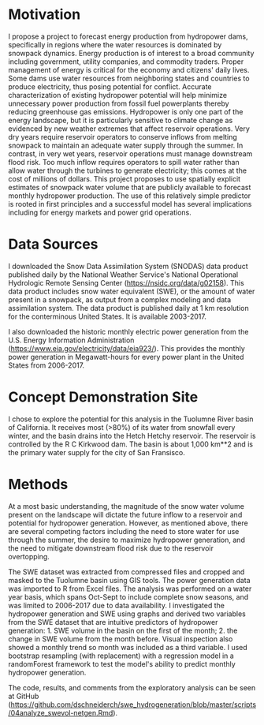 # Motivation
I propose a project to forecast energy production from hydropower dams, specifically in regions where the water resources is dominated by snowpack dynamics. Energy production is of interest to a broad community including government, utility companies, and commodity traders. Proper management of energy is critical for the economy and citizens' daily lives. Some dams use water resources from neighboring states and countries to produce electricity, thus posing potential for conflict. Accurate characterization of existing hydropower potential will help minimize unnecessary power production from fossil fuel powerplants thereby reducing greenhouse gas emissions. Hydropower is only one part of the energy landscape, but it is particularly sensitive to climate change as evidenced by new weather extremes that affect reservoir operations. Very dry years require reservoir operators to conserve inflows from melting snowpack to maintain an adequate water supply through the summer. In contrast, in very wet years, reservoir operations must manage downstream flood risk. Too much inflow requires operators to spill water rather than allow water through the turbines to generate electricity; this comes at the cost of millions of dollars. This project proposes to use spatially explicit estimates of snowpack water volume that are publicly available to forecast monthly hydropower production.  The use of this relatively simple predictor is rooted in first principles and a successful model has several implications including for energy markets and power grid operations.

# Data Sources
I downloaded the Snow Data Assimilation System (SNODAS) data product published daily by the National Weather Service's National Operational Hydrologic Remote Sensing Center (https://nsidc.org/data/g02158). This data product includes snow water equivalent (SWE), or the amount of water present in a snowpack, as output from a complex modeling and data assimilation system. The data product is published daily at 1 km resolution for the conterminous United States. It is available 2003-2017. 

I also downloaded the historic monthly electric power generation from the U.S. Energy Information Administration (https://www.eia.gov/electricity/data/eia923/). This provides the monthly power generation in Megawatt-hours for every power plant in the United States from 2006-2017.

# Concept Demonstration Site
I chose to explore the potential for this analysis in the Tuolumne River basin of California. It receives most (>80\%) of its water from snowfall every winter, and the basin drains into the Hetch Hetchy reservoir. The reservoir is controlled by the R C Kirkwood dam. The basin is about 1,000 km**2 and is the primary water supply for the city of San Fransisco. 

# Methods
At a most basic understanding, the magnitude of the snow water volume present on the landscape will dictate the future inflow to a reservoir and potential for hydropower generation. However, as mentioned above, there are several competing factors including the need to store water for use through the summer, the desire to maximize hydropower generation, and the need to mitigate downstream flood risk due to the reservoir overtopping. 

The SWE dataset was extracted from compressed files and cropped and masked to the Tuolumne basin using GIS tools. The power generation data was imported to R from Excel files. The analysis was performed on a water year basis, which spans Oct-Sept to include complete snow seasons, and was limited to 2006-2017 due to data availability.
I investigated the hydropower generation and SWE using graphs and derived two variables from the SWE dataset that are intuitive predictors of hydropower generation: 1. SWE volume in the basin on the first of the month; 2. the change in SWE volume from the month before. Visual inspection also showed a monthly trend so month was included as a third variable. I used bootstrap resampling (with replacement) with a regression model in a randomForest framework to test the model's ability to predict monthly hydropower generation. 

The code, results, and comments from the exploratory analysis can be seen at GitHub (https://github.com/dschneiderch/swe_hydrogeneration/blob/master/scripts/04analyze_swevol-netgen.Rmd). 

